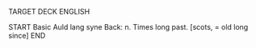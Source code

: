 TARGET DECK
ENGLISH

START
Basic
Auld lang syne
Back: n. Times long past. [scots, = old long since]
END
